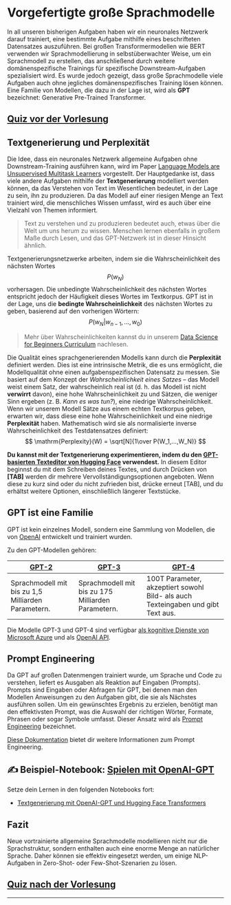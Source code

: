 <!--
CO_OP_TRANSLATOR_METADATA:
{
  "original_hash": "97836d30a6bec736f8e3b4411c572bc2",
  "translation_date": "2025-09-23T12:23:42+00:00",
  "source_file": "lessons/5-NLP/20-LangModels/README.md",
  "language_code": "de"
}
-->
# Vorgefertigte große Sprachmodelle

In all unseren bisherigen Aufgaben haben wir ein neuronales Netzwerk darauf trainiert, eine bestimmte Aufgabe mithilfe eines beschrifteten Datensatzes auszuführen. Bei großen Transformermodellen wie BERT verwenden wir Sprachmodellierung in selbstüberwachter Weise, um ein Sprachmodell zu erstellen, das anschließend durch weitere domänenspezifische Trainings für spezifische Downstream-Aufgaben spezialisiert wird. Es wurde jedoch gezeigt, dass große Sprachmodelle viele Aufgaben auch ohne jegliches domänenspezifisches Training lösen können. Eine Familie von Modellen, die dazu in der Lage ist, wird als **GPT** bezeichnet: Generative Pre-Trained Transformer.

## [Quiz vor der Vorlesung](https://ff-quizzes.netlify.app/en/ai/quiz/39)

## Textgenerierung und Perplexität

Die Idee, dass ein neuronales Netzwerk allgemeine Aufgaben ohne Downstream-Training ausführen kann, wird im Paper [Language Models are Unsupervised Multitask Learners](https://cdn.openai.com/better-language-models/language_models_are_unsupervised_multitask_learners.pdf) vorgestellt. Der Hauptgedanke ist, dass viele andere Aufgaben mithilfe der **Textgenerierung** modelliert werden können, da das Verstehen von Text im Wesentlichen bedeutet, in der Lage zu sein, ihn zu produzieren. Da das Modell auf einer riesigen Menge an Text trainiert wird, die menschliches Wissen umfasst, wird es auch über eine Vielzahl von Themen informiert.

> Text zu verstehen und zu produzieren bedeutet auch, etwas über die Welt um uns herum zu wissen. Menschen lernen ebenfalls in großem Maße durch Lesen, und das GPT-Netzwerk ist in dieser Hinsicht ähnlich.

Textgenerierungsnetzwerke arbeiten, indem sie die Wahrscheinlichkeit des nächsten Wortes $$P(w_N)$$ vorhersagen. Die unbedingte Wahrscheinlichkeit des nächsten Wortes entspricht jedoch der Häufigkeit dieses Wortes im Textkorpus. GPT ist in der Lage, uns die **bedingte Wahrscheinlichkeit** des nächsten Wortes zu geben, basierend auf den vorherigen Wörtern: $$P(w_N | w_{n-1}, ..., w_0)$$

> Mehr über Wahrscheinlichkeiten kannst du in unserem [Data Science for Beginners Curriculum](https://github.com/microsoft/Data-Science-For-Beginners/tree/main/1-Introduction/04-stats-and-probability) nachlesen.

Die Qualität eines sprachgenerierenden Modells kann durch die **Perplexität** definiert werden. Dies ist eine intrinsische Metrik, die es uns ermöglicht, die Modellqualität ohne einen aufgabenspezifischen Datensatz zu messen. Sie basiert auf dem Konzept der *Wahrscheinlichkeit eines Satzes* – das Modell weist einem Satz, der wahrscheinlich real ist (d. h. das Modell ist nicht **verwirrt** davon), eine hohe Wahrscheinlichkeit zu und Sätzen, die weniger Sinn ergeben (z. B. *Kann es was tun?*), eine niedrige Wahrscheinlichkeit. Wenn wir unserem Modell Sätze aus einem echten Textkorpus geben, erwarten wir, dass diese eine hohe Wahrscheinlichkeit und eine niedrige **Perplexität** haben. Mathematisch wird sie als normalisierte inverse Wahrscheinlichkeit des Testdatensatzes definiert:
$$
\mathrm{Perplexity}(W) = \sqrt[N]{1\over P(W_1,...,W_N)}
$$ 

**Du kannst mit der Textgenerierung experimentieren, indem du den [GPT-basierten Texteditor von Hugging Face](https://transformer.huggingface.co/doc/gpt2-large) verwendest.** In diesem Editor beginnst du mit dem Schreiben deines Textes, und durch Drücken von **[TAB]** werden dir mehrere Vervollständigungsoptionen angeboten. Wenn diese zu kurz sind oder du nicht zufrieden bist, drücke erneut [TAB], und du erhältst weitere Optionen, einschließlich längerer Textstücke.

## GPT ist eine Familie

GPT ist kein einzelnes Modell, sondern eine Sammlung von Modellen, die von [OpenAI](https://openai.com) entwickelt und trainiert wurden.

Zu den GPT-Modellen gehören:

| [GPT-2](https://huggingface.co/docs/transformers/model_doc/gpt2#openai-gpt2) | [GPT-3](https://openai.com/research/language-models-are-few-shot-learners) | [GPT-4](https://openai.com/gpt-4) |
| -- | -- | -- |
| Sprachmodell mit bis zu 1,5 Milliarden Parametern. | Sprachmodell mit bis zu 175 Milliarden Parametern. | 100T Parameter, akzeptiert sowohl Bild- als auch Texteingaben und gibt Text aus. |

Die Modelle GPT-3 und GPT-4 sind verfügbar [als kognitive Dienste von Microsoft Azure](https://azure.microsoft.com/en-us/services/cognitive-services/openai-service/#overview?WT.mc_id=academic-77998-cacaste) und als [OpenAI API](https://openai.com/api/).

## Prompt Engineering

Da GPT auf großen Datenmengen trainiert wurde, um Sprache und Code zu verstehen, liefert es Ausgaben als Reaktion auf Eingaben (Prompts). Prompts sind Eingaben oder Abfragen für GPT, bei denen man den Modellen Anweisungen zu den Aufgaben gibt, die sie als Nächstes ausführen sollen. Um ein gewünschtes Ergebnis zu erzielen, benötigt man den effektivsten Prompt, was die Auswahl der richtigen Wörter, Formate, Phrasen oder sogar Symbole umfasst. Dieser Ansatz wird als [Prompt Engineering](https://learn.microsoft.com/en-us/shows/ai-show/the-basics-of-prompt-engineering-with-azure-openai-service?WT.mc_id=academic-77998-bethanycheum) bezeichnet.

[Diese Dokumentation](https://learn.microsoft.com/en-us/semantic-kernel/prompt-engineering/?WT.mc_id=academic-77998-bethanycheum) bietet dir weitere Informationen zum Prompt Engineering.

## ✍️ Beispiel-Notebook: [Spielen mit OpenAI-GPT](GPT-PyTorch.ipynb)

Setze dein Lernen in den folgenden Notebooks fort:

* [Textgenerierung mit OpenAI-GPT und Hugging Face Transformers](GPT-PyTorch.ipynb)

## Fazit

Neue vortrainierte allgemeine Sprachmodelle modellieren nicht nur die Sprachstruktur, sondern enthalten auch eine enorme Menge an natürlicher Sprache. Daher können sie effektiv eingesetzt werden, um einige NLP-Aufgaben in Zero-Shot- oder Few-Shot-Szenarien zu lösen.

## [Quiz nach der Vorlesung](https://ff-quizzes.netlify.app/en/ai/quiz/40)

---

